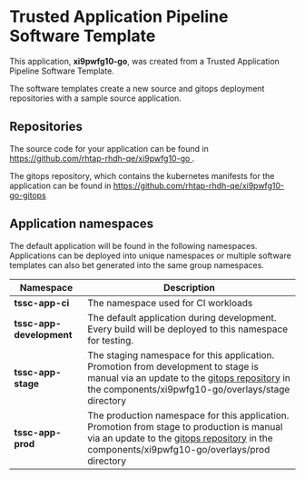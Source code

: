 # Trusted Application Pipeline Software Template

This application, **xi9pwfg10-go**, was created from a Trusted Application Pipeline Software Template.

The software templates create a new source and gitops deployment repositories with a sample source application. 

## Repositories

The source code for your application can be found in [https://github.com/rhtap-rhdh-qe/xi9pwfg10-go ](https://github.com/rhtap-rhdh-qe/xi9pwfg10-go ).
 
The gitops repository, which contains the kubernetes manifests for the application can be found in 
[https://github.com/rhtap-rhdh-qe/xi9pwfg10-go-gitops ](https://github.com/rhtap-rhdh-qe/xi9pwfg10-go-gitops ) 

## Application namespaces 

The default application will be found in the following namespaces. Applications can be deployed into unique namespaces or multiple software templates can also bet generated into the same group namespaces.  

|  Namespace   |  Description   |  
| -------- | -------- |
| **tssc-app-ci** | The namespace used for CI workloads |
| **tssc-app-development** | The default application during development. Every build will be deployed to this namespace for testing. |
| **tssc-app-stage** | The staging namespace for this application. Promotion from development to stage is manual via an update to the [gitops repository](https://github.com/rhtap-rhdh-qe/xi9pwfg10-go-gitops ) in the components/xi9pwfg10-go/overlays/stage directory |
| **tssc-app-prod** | The production namespace for this application. Promotion from stage to production is manual via an update to the [gitops repository](https://github.com/rhtap-rhdh-qe/xi9pwfg10-go-gitops ) in the components/xi9pwfg10-go/overlays/prod directory |